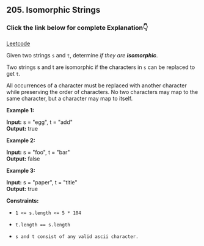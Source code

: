## 205. Isomorphic Strings

### Click the link below for complete Explanation👇

[Leetcode](https://leetcode.com/problems/isomorphic-strings/description/?envType=daily-question&envId=2024-04-02)

Given two strings ``s`` and ``t``, determine *if they are __isomorphic__*.

Two strings s and t are isomorphic if the characters in ``s`` can be replaced to get ``t``.

All occurrences of a character must be replaced with another character while preserving the order of characters. No two characters may map to the same character, but a character may map to itself.

 

**Example 1:**

**Input:** s = "egg", t = "add" <br>
**Output:** true

**Example 2:**

**Input:** s = "foo", t = "bar" <br>
**Output:** false

**Example 3:**

**Input:** s = "paper", t = "title" <br>
**Output:** true

**Constraints:**

- ``1 <= s.length <= 5 * 104``

- ``t.length == s.length``

- ``s and t consist of any valid ascii character.``